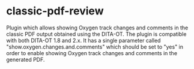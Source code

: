 # classic-pdf-review
Plugin which allows showing Oxygen track changes and comments in the classic PDF output obtained using the DITA-OT.
The plugin is compatible with both DITA-OT 1.8 and 2.x. 
It has a single parameter called "show.oxygen.changes.and.comments" which should be set to "yes" in order to enable showing Oxygen track changes and comments in the generated PDF.
